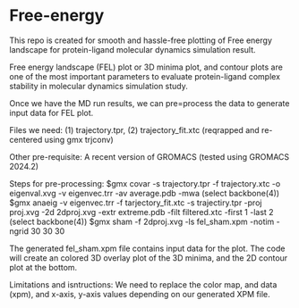# Free-energy
This repo is created for smooth and hassle-free plotting of Free energy landscape for protein-ligand molecular dynamics simulation result.

Free energy landscape (FEL) plot or 3D minima plot, and contour plots are one of the most important parameters to evaluate protein-ligand complex stability in molecular dynamics simulation study.

Once we have the MD run results, we can pre=process the data to generate input data for FEL plot.

Files we need: (1) trajectory.tpr, (2) trajectory_fit.xtc (reqrapped and re-centered using gmx trjconv)

Other pre-requisite: A recent version of GROMACS (tested using GROMACS 2024.2)

Steps for pre-processing:
$gmx covar -s trajectory.tpr -f trajectory.xtc -o eigenval.xvg -v eigenvec.trr -av average.pdb -mwa (select backbone(4))
$gmx anaeig -v eigenvec.trr -f tarjectory_fit.xtc -s trajectiry.tpr -proj proj.xvg -2d 2dproj.xvg -extr extreme.pdb -filt filtered.xtc -first 1 -last 2 (select backbone(4))
$gmx sham -f 2dproj.xvg -ls fel_sham.xpm -notim -ngrid 30 30 30

The generated fel_sham.xpm file contains input data for the plot.
The code will create an colored 3D overlay plot of the 3D minima, and the 2D contour plot at the bottom.

Limitations and isntructions:
We need to replace the color map, and data (xpm), and x-axis, y-axis values depending on our generated XPM file.
